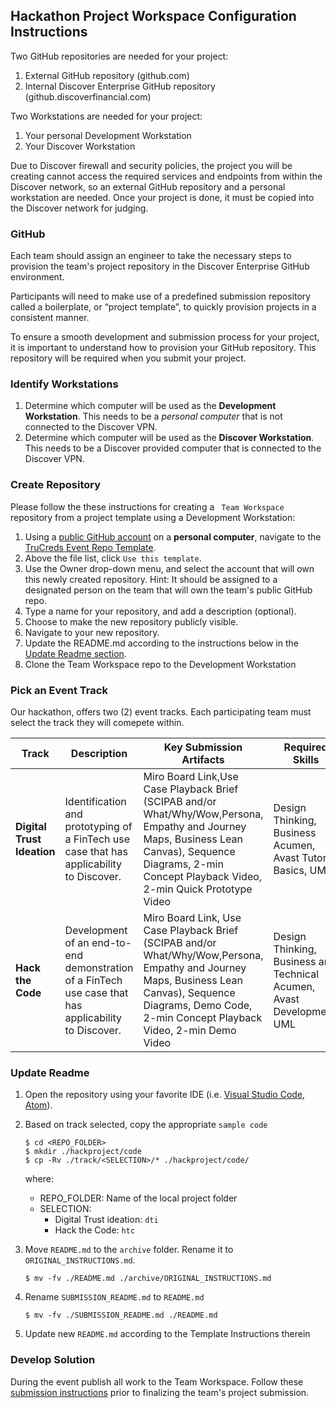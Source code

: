 ## Hackathon Project Workspace Configuration Instructions

Two GitHub repositories are needed for your project:
1. External GitHub repository (github.com)
2. Internal Discover Enterprise GitHub repository (github.discoverfinancial.com)

Two Workstations are needed for your project:
1. Your personal Development Workstation
2. Your Discover Workstation

Due to Discover firewall and security policies, the project you will be creating cannot access the required services and endpoints from within the Discover network, so an external GitHub repository and a personal workstation are needed.  Once your project is done, it must be copied into the Discover network for judging.

### GitHub

Each team should assign an engineer to take the necessary steps to provision the team's project repository in the Discover Enterprise GitHub environment. 

Participants will need to make use of a predefined submission repository called a boilerplate, or “project template”, to quickly provision projects in a consistent manner.

To ensure a smooth development and submission process for your project, it is important to understand how to provision your GitHub repository. This repository will be required when you submit your project. 

### Identify Workstations

1. Determine which computer will be used as the **Development Workstation**. This needs to be a *personal computer* that is not connected to the Discover VPN.
2. Determine which computer will be used as the **Discover Workstation**. This needs to be a Discover provided computer that is connected to the Discover VPN.

### Create Repository

Please follow the these instructions for creating a ``` Team Workspace``` repository from a project template using a Development Workstation:

1. Using a [public GitHub account](https://github.com/) on a **personal computer**, navigate to the [TruCreds Event Repo Template](https://github.com/brycecurtis/dfs-trucreds-hackathon).
2. Above the file list, click `Use this template`.
3. Use the Owner drop-down menu, and select the account that will own this newly created repository. Hint: It should be assigned to a designated person on the team that will own the team's public GitHub repo.   
4. Type a name for your repository, and add a description (optional).
5. Choose to make the new repository publicly visible.
6. Navigate to your new repository.
7. Update the README.md according to the instructions below in the [Update Readme section](https://github.com/brycecurtis/dfs-trucreds-hackathon/blob/main/submission-guides/configuration-instructions.md#update-readme).
8. Clone the Team Workspace repo to the Development Workstation

###  Pick an Event Track
Our hackathon, offers two (2) event tracks. Each participating team must select the track they will comepete within.

| Track | Description | Key Submission Artifacts | Required Skills |
| --- | --- | --- | --- | 
| **Digital Trust Ideation** | Identification and prototyping of a FinTech use case that has applicability to Discover. | Miro Board Link,Use Case Playback Brief (SCIPAB and/or What/Why/Wow,Persona, Empathy and Journey Maps, Business Lean Canvas), Sequence Diagrams, 2-min Concept Playback Video, 2-min Quick Prototype Video | Design Thinking, Business Acumen, Avast Tutorial Basics, UML |
| **Hack the Code** | Development of an end-to-end demonstration of a FinTech use case that has applicability to Discover. | Miro Board Link, Use Case Playback Brief (SCIPAB and/or What/Why/Wow,Persona, Empathy and Journey Maps, Business Lean Canvas), Sequence Diagrams, Demo Code, 2-min Concept Playback Video, 2-min Demo Video | Design Thinking, Business and Technical Acumen, Avast Development, UML |

### Update Readme
1. Open the repository using your favorite IDE (i.e. [Visual Studio Code][1], [Atom][2]).
2. Based on track selected, copy the appropriate `sample code` 

    ```
    $ cd <REPO_FOLDER>
    $ mkdir ./hackproject/code
    $ cp -Rv ./track/<SELECTION>/* ./hackproject/code/
    ```

    where:
    
    * REPO_FOLDER: Name of the local project folder
    * SELECTION: 
        * Digital Trust ideation: `dti`
        * Hack the Code: `htc`

3. Move `README.md` to the `archive` folder. Rename it to `ORIGINAL_INSTRUCTIONS.md`.

    ```
    $ mv -fv ./README.md ./archive/ORIGINAL_INSTRUCTIONS.md
    ```

4. Rename `SUBMISSION_README.md` to `README.md`

    ```
    $ mv -fv ./SUBMISSION_README.md ./README.md
    ```

5. Update new `README.md` according to the Template Instructions therein 

### Develop Solution
During the event publish all work to the Team Workspace. Follow these [submission instructions](./submission-instructions.md) prior to finalizing the team's project submission.  

[1]: https://code.visualstudio.com/
[2]: https://atom.io
